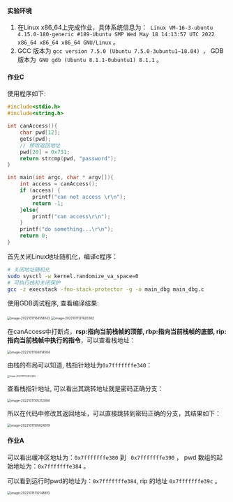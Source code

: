 #### 实验环境

1. 在Linux x86_64上完成作业，具体系统信息为：` ‌‍‍‏Linux VM-16-3-ubuntu 4.15.0-180-generic #189-Ubuntu SMP Wed May 18 14:13:57 UTC 2022 x86_64 x86_64 x86_64 GNU/Linux` 。
2. GCC 版本为 `gcc version 7.5.0 (Ubuntu 7.5.0-3ubuntu1~18.04) `， GDB版本为` ‌‍‍‏GNU gdb (Ubuntu 8.1.1-0ubuntu1) 8.1.1` 。

#### 作业C

使用程序如下:

```c
#include<stdio.h>
#include<string.h>

int canAccess(){
    char pwd[12];
    gets(pwd);
    // 修改返回地址
    pwd[20] = 0x731;
    return strcmp(pwd, "password");
}

int main(int argc, char * argv[]){
    int access = canAccess();
    if (access) {
        printf("can not access \r\n");
        return -1;
    }else{
        printf("can access\r\n");
    }
    printf("do something...\r\n");
    return 0;
}
```

首先关闭Linux地址随机化，编译c程序：

```bash
# 关闭地址随机化
sudo sysctl -w kernel.randomize_va_space=0
# 可执行栈和关闭保护
gcc -z execstack -fno-stack-protector -g -o main_dbg main_dbg.c
```

使用GDB调试程序, 查看编译结果:

<img src="assets/image-20221011104556143.png" alt="image-20221011104556143" style="zoom: 50%;" />

<img src="assets/image-20221011121920382.png" alt="image-20221011121920382" style="zoom:50%;" />

在canAccess中打断点，**rsp:指向当前栈帧的顶部, rbp:指向当前栈帧的底部, rip:指向当前栈帧中执行的指令**，可以查看栈地址：

<img src="assets/image-20221011104814564.png" alt="image-20221011104814564" style="zoom: 50%;" />

由栈的布局可以知道, 栈指针地址为`0x7fffffffe340`：

<img src="assets/image-20221011104932893.png" alt="image-20221011104932893" style="zoom: 33%;" />

查看栈指针地址, 可以看出其跳转地址就是密码正确分支：

<img src="assets/image-20221011105312894.png" alt="image-20221011105312894" style="zoom:50%;" />

所以在代码中修改其返回地址，可以直接跳转到密码正确的分支，其结果如下：

<img src="assets/image-20221011105624319.png" alt="image-20221011105624319" style="zoom:50%;" />



#### 作业A

可以看出缓冲区地址为：`0x7fffffffe380` 到 ` 0x7fffffffe390` ， pwd 数组的起始地址为：`0x7fffffffe384` 。



可以看到运行时pwd的地址为：`0x7fffffffe384`, rip 的地址 `0x7fffffffe39c` 。

<img src="assets/image-20221015132146810.png" alt="image-20221015132146810" style="zoom:50%;" />







